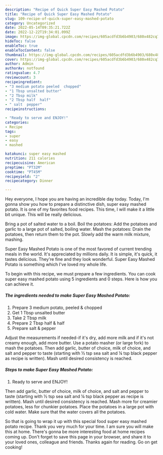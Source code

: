 ```yaml
---
description: "Recipe of Quick Super Easy Mashed Potato"
title: "Recipe of Quick Super Easy Mashed Potato"
slug: 109-recipe-of-quick-super-easy-mashed-potato
category: Uncategorized
date: 2022-05-14T09:35:21.722Z
date: 2022-12-22T19:34:01.099Z
image: https://img-global.cpcdn.com/recipes/605acdfd3b6b4903/680x482cq70/super-easy-mashed-potato-recipe-main-photo.jpg
hideToc: false
enableToc: true
enableTocContent: false
thumbnail: https://img-global.cpcdn.com/recipes/605acdfd3b6b4903/680x482cq70/super-easy-mashed-potato-recipe-main-photo.jpg
cover: https://img-global.cpcdn.com/recipes/605acdfd3b6b4903/680x482cq70/super-easy-mashed-potato-recipe-main-photo.jpg
author: Admin
authorAv: notfound
ratingvalue: 4.7
reviewcount: 3
recipeingredient:
- "3 medium potato peeled  chopped"
- "1 Tbsp unsalted butter"
- "2 Tbsp milk"
- "2 Tbsp half  half"
- " salt  pepper"
recipeinstructions:

- "Ready to serve and ENJOY!"
categories:
- Recipe
tags:
- super
- easy
- mashed

katakunci: super easy mashed 
nutrition: 211 calories
recipecuisine: American
preptime: "PT32M"
cooktime: "PT45M"
recipeyield: "2"
recipecategory: Dinner

---
```



Hey everyone, I hope you are having an incredible day today. Today, I'm gonna show you how to prepare a distinctive dish, super easy mashed potato. It is one of my favorites food recipes. This time, I will make it a little bit unique. This will be really delicious.

Bring a pot of salted water to a boil. Boil the potatoes: Add the potatoes and garlic to a large pot of salted, boiling water. Mash the potatoes: Drain the potatoes, then return them to the pot. Slowly add the warm milk mixture, mashing.

Super Easy Mashed Potato is one of the most favored of current trending meals in the world. It's appreciated by millions daily. It is simple, it's quick, it tastes delicious. They're fine and they look wonderful. Super Easy Mashed Potato is something which I've loved my whole life.


To begin with this recipe, we must prepare a few ingredients. You can cook super easy mashed potato using 5 ingredients and 0 steps. Here is how you can achieve it.

<!--inarticleads1-->

##### The ingredients needed to make Super Easy Mashed Potato:

1. Prepare 3 medium potato, peeled &amp; chopped
1. Get 1 Tbsp unsalted butter
1. Take 2 Tbsp milk
1. Prepare 2 Tbsp half &amp; half
1. Prepare  salt &amp; pepper


Adjust the measurements if needed-if it&#39;s dry, add more milk and if it&#39;s not creamy enough, add more butter. Use a potato masher (or large fork) to mash the potatoes. Then add garlic, butter of choice, milk of choice, and salt and pepper to taste (starting with ½ tsp sea salt and ¼ tsp black pepper as recipe is written). Mash until desired consistency is reached. 

<!--inarticleads2-->

##### Steps to make Super Easy Mashed Potato:


1. Ready to serve and ENJOY!

Then add garlic, butter of choice, milk of choice, and salt and pepper to taste (starting with ½ tsp sea salt and ¼ tsp black pepper as recipe is written). Mash until desired consistency is reached. Mash more for creamier potatoes, less for chunkier potatoes. Place the potatoes in a large pot with cold water. Make sure that the water covers all the potatoes. 

So that is going to wrap it up with this special food super easy mashed potato recipe. Thank you very much for your time. I am sure you will make this at home. There's gonna be more interesting food at home recipes coming up. Don't forget to save this page in your browser, and share it to your loved ones, colleague and friends. Thanks again for reading. Go on get cooking!
